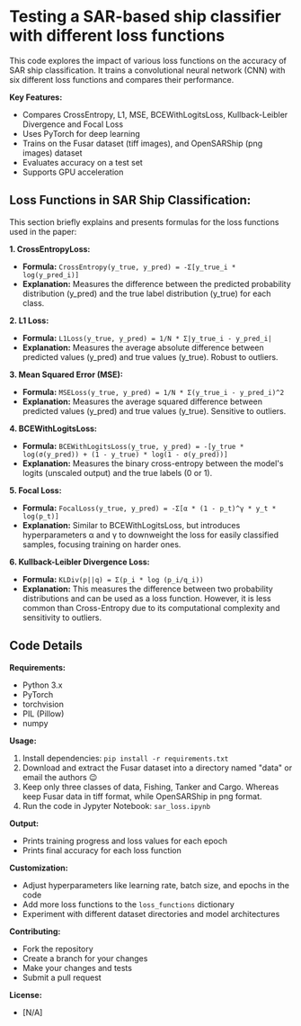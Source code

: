 # Testing a SAR-based ship classifier with different loss functions

This code explores the impact of various loss functions on the accuracy of SAR ship classification. It trains a convolutional neural network (CNN) with six different loss functions and compares their performance.

**Key Features:**

- Compares CrossEntropy, L1, MSE, BCEWithLogitsLoss, Kullback-Leibler Divergence and Focal Loss
- Uses PyTorch for deep learning
- Trains on the Fusar dataset (tiff images), and OpenSARShip (png images) dataset
- Evaluates accuracy on a test set
- Supports GPU acceleration

## Loss Functions in SAR Ship Classification: 

This section briefly explains and presents formulas for the loss functions used in the paper:

**1. CrossEntropyLoss:**

* **Formula:** `CrossEntropy(y_true, y_pred) = -Σ[y_true_i * log(y_pred_i)]`
* **Explanation:** Measures the difference between the predicted probability distribution (y_pred) and the true label distribution (y_true) for each class.

**2. L1 Loss:**

* **Formula:** `L1Loss(y_true, y_pred) = 1/N * Σ|y_true_i - y_pred_i|`
* **Explanation:** Measures the average absolute difference between predicted values (y_pred) and true values (y_true). Robust to outliers.

**3. Mean Squared Error (MSE):**

* **Formula:** `MSELoss(y_true, y_pred) = 1/N * Σ(y_true_i - y_pred_i)^2`
* **Explanation:** Measures the average squared difference between predicted values (y_pred) and true values (y_true). Sensitive to outliers.

**4. BCEWithLogitsLoss:**

* **Formula:** `BCEWithLogitsLoss(y_true, y_pred) = -[y_true * log(σ(y_pred)) + (1 - y_true) * log(1 - σ(y_pred))]`
* **Explanation:** Measures the binary cross-entropy between the model's logits (unscaled output) and the true labels (0 or 1).

**5. Focal Loss:**

* **Formula:** `FocalLoss(y_true, y_pred) = -Σ[α * (1 - p_t)^γ * y_t * log(p_t)]`
* **Explanation:** Similar to BCEWithLogitsLoss, but introduces hyperparameters α and γ to downweight the loss for easily classified samples, focusing training on harder ones.

**6. Kullback-Leibler Divergence Loss:**

* **Formula:** `KLDiv(p||q) = Σ(p_i * log (p_i/q_i))`
* **Explanation:** This measures the difference between two probability distributions and can be used as a loss function. However, it is less common than Cross-Entropy due to its computational complexity and sensitivity to outliers.

## Code Details 

**Requirements:**

- Python 3.x
- PyTorch
- torchvision
- PIL (Pillow)
- numpy

**Usage:**

1. Install dependencies: `pip install -r requirements.txt`
2. Download and extract the Fusar dataset into a directory named "data" or email the authors 😉
3. Keep only three classes of data, Fishing, Tanker and Cargo. Whereas keep Fusar data in tiff format, while OpenSARShip in png format.
4. Run the code in Jypyter Notebook: `sar_loss.ipynb`

**Output:**

- Prints training progress and loss values for each epoch
- Prints final accuracy for each loss function

**Customization:**

- Adjust hyperparameters like learning rate, batch size, and epochs in the code
- Add more loss functions to the `loss_functions` dictionary
- Experiment with different dataset directories and model architectures

**Contributing:**

- Fork the repository
- Create a branch for your changes
- Make your changes and tests
- Submit a pull request

**License:**

- [N/A]

